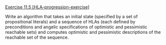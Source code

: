 [Exercise 11.5 \[HLA-progression-exercise\]](ex_5/)

Write an algorithm that takes an initial
state (specified by a set of propositional literals) and a sequence of
HLAs (each defined by preconditions and angelic specifications of
optimistic and pessimistic reachable sets) and computes optimistic and
pessimistic descriptions of the reachable set of the sequence.
